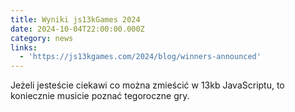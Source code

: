 ```yaml
---
title: Wyniki js13kGames 2024
date: 2024-10-04T22:00:00.000Z
category: news
links:
  - 'https://js13kgames.com/2024/blog/winners-announced'
---
```


Jeżeli jesteście ciekawi co można zmieścić w 13kb JavaScriptu, to koniecznie musicie poznać tegoroczne gry.
